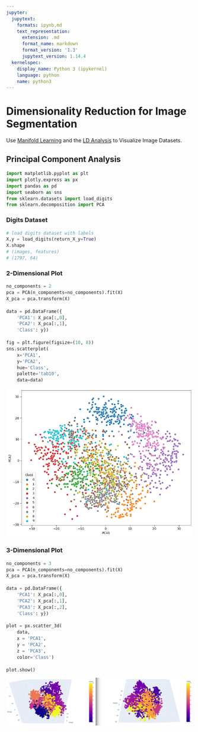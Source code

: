 ```yaml
---
jupyter:
  jupytext:
    formats: ipynb,md
    text_representation:
      extension: .md
      format_name: markdown
      format_version: '1.3'
      jupytext_version: 1.14.4
  kernelspec:
    display_name: Python 3 (ipykernel)
    language: python
    name: python3
---
```


# Dimensionality Reduction for Image Segmentation

Use [Manifold Learning](https://scikit-learn.org/stable/auto_examples/manifold/plot_lle_digits.html) and the [LD Analysis](https://mpolinowski.github.io/docs/IoT-and-Machine-Learning/ML/2023-04-13-fisher-discriminant-analysis/2023-04-13) to Visualize Image Datasets.

##  Principal Component Analysis

```python
import matplotlib.pyplot as plt
import plotly.express as px
import pandas as pd
import seaborn as sns
from sklearn.datasets import load_digits
from sklearn.decomposition import PCA
```

### Digits Dataset

```python
# load digits dataset with labels
X,y = load_digits(return_X_y=True)
X.shape
# (images, features)
# (1797, 64)
```

### 2-Dimensional Plot

```python
no_components = 2
pca = PCA(n_components=no_components).fit(X)
X_pca = pca.transform(X)

data = pd.DataFrame({
    'PCA1': X_pca[:,0],
    'PCA2': X_pca[:,1],
    'Class': y})

fig = plt.figure(figsize=(10, 8))
sns.scatterplot(
    x='PCA1',
    y='PCA2',
    hue='Class',
    palette='tab10',
    data=data)
```

![Principal Component Analysis](../assets/Dimensionality_Reduction_for_Image_Segmentation_09.png)


### 3-Dimensional Plot

```python
no_components = 3
pca = PCA(n_components=no_components).fit(X)
X_pca = pca.transform(X)

data = pd.DataFrame({
    'PCA1': X_pca[:,0],
    'PCA2': X_pca[:,1],
    'PCA3': X_pca[:,2],
    'Class': y})

plot = px.scatter_3d(
    data,
    x = 'PCA1',
    y = 'PCA2',
    z = 'PCA3',
    color='Class')

plot.show()
```

![Principal Component Analysis](../assets/Dimensionality_Reduction_for_Image_Segmentation_10.png)

```python

```
